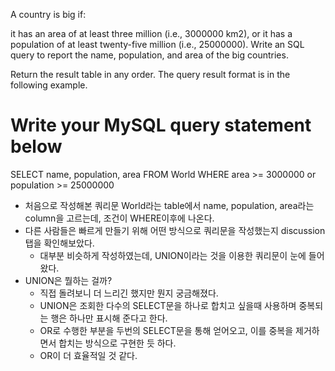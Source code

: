 A country is big if:

it has an area of at least three million (i.e., 3000000 km2), or
it has a population of at least twenty-five million (i.e., 25000000).
Write an SQL query to report the name, population, and area of the big countries.

Return the result table in any order.
The query result format is in the following example.

# Write your MySQL query statement below
SELECT name, population, area FROM World WHERE area >= 3000000 or population >= 25000000

- 처음으로 작성해본 쿼리문 World라는 table에서 name, population, area라는 column을 고르는데, 조건이 WHERE이후에 나온다. 
- 다른 사람들은 빠르게 만들기 위해 어떤 방식으로 쿼리문을 작성했는지 discussion탭을 확인해보았다. 
    - 대부분 비슷하게 작성하였는데, UNION이라는 것을 이용한 쿼리문이 눈에 들어왔다. 
- UNION은 뭘하는 걸까? 
    - 직접 돌려보니 더 느리긴 했지만 뭔지 궁금해졌다. 
    - UNION은 조회한 다수의 SELECT문을 하나로 합치고 싶을때 사용하며 중복되는 행은 하나만 표시해 준다고 한다. 
    - OR로 수행한 부분을 두번의 SELECT문을 통해 얻어오고, 이를 중복을 제거하면서 합치는 방식으로 구현한 듯 하다. 
    - OR이 더 효율적일 것 같다. 
    
